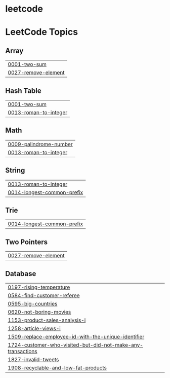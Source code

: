 # leetcode
<!---LeetCode Topics Start-->
# LeetCode Topics
## Array
|  |
| ------- |
| [0001-two-sum](https://github.com/ashwiniroot/leetcode/tree/master/0001-two-sum) |
| [0027-remove-element](https://github.com/ashwiniroot/leetcode/tree/master/0027-remove-element) |
## Hash Table
|  |
| ------- |
| [0001-two-sum](https://github.com/ashwiniroot/leetcode/tree/master/0001-two-sum) |
| [0013-roman-to-integer](https://github.com/ashwiniroot/leetcode/tree/master/0013-roman-to-integer) |
## Math
|  |
| ------- |
| [0009-palindrome-number](https://github.com/ashwiniroot/leetcode/tree/master/0009-palindrome-number) |
| [0013-roman-to-integer](https://github.com/ashwiniroot/leetcode/tree/master/0013-roman-to-integer) |
## String
|  |
| ------- |
| [0013-roman-to-integer](https://github.com/ashwiniroot/leetcode/tree/master/0013-roman-to-integer) |
| [0014-longest-common-prefix](https://github.com/ashwiniroot/leetcode/tree/master/0014-longest-common-prefix) |
## Trie
|  |
| ------- |
| [0014-longest-common-prefix](https://github.com/ashwiniroot/leetcode/tree/master/0014-longest-common-prefix) |
## Two Pointers
|  |
| ------- |
| [0027-remove-element](https://github.com/ashwiniroot/leetcode/tree/master/0027-remove-element) |
## Database
|  |
| ------- |
| [0197-rising-temperature](https://github.com/ashwiniroot/leetcode/tree/master/0197-rising-temperature) |
| [0584-find-customer-referee](https://github.com/ashwiniroot/leetcode/tree/master/0584-find-customer-referee) |
| [0595-big-countries](https://github.com/ashwiniroot/leetcode/tree/master/0595-big-countries) |
| [0620-not-boring-movies](https://github.com/ashwiniroot/leetcode/tree/master/0620-not-boring-movies) |
| [1153-product-sales-analysis-i](https://github.com/ashwiniroot/leetcode/tree/master/1153-product-sales-analysis-i) |
| [1258-article-views-i](https://github.com/ashwiniroot/leetcode/tree/master/1258-article-views-i) |
| [1509-replace-employee-id-with-the-unique-identifier](https://github.com/ashwiniroot/leetcode/tree/master/1509-replace-employee-id-with-the-unique-identifier) |
| [1724-customer-who-visited-but-did-not-make-any-transactions](https://github.com/ashwiniroot/leetcode/tree/master/1724-customer-who-visited-but-did-not-make-any-transactions) |
| [1827-invalid-tweets](https://github.com/ashwiniroot/leetcode/tree/master/1827-invalid-tweets) |
| [1908-recyclable-and-low-fat-products](https://github.com/ashwiniroot/leetcode/tree/master/1908-recyclable-and-low-fat-products) |
<!---LeetCode Topics End-->